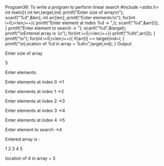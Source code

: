 Program36: To write a program to perform linear search
#include <stdio.h>
int main(){
    int len,target,ind;
    printf("Enter size of array\n");
    scanf("%d",&len);
    int arr[len];
    printf("Enter elements:\n");
    for(int i=0;i<len;i++){
        printf("Enter element at index %d -> ",i);
        scanf("%d",&arr[i]);
    }
    printf("Enter element to search -> ");
    scanf("%d",&target);
    printf("\nEntered array is :\n");
    for(int i=0;i<len;i++){
        printf("%d\t",arr[i]);
    }
    printf("\n");
    for(int i=0;i<len;i++){
        if(arr[i] == target)ind=i;
    }
    printf("\nLocation of %d in array = %d\n",target,ind);
}
Output:

Enter size of array

5

Enter elements:

Enter elements at index 0 ->1

Enter elements at index 1 ->2

Enter elements at index 2 ->3

Enter elements at index 3 ->4

Enter elements at index 4 ->5

Enter element to search ->4

Entered array is :

1 2 3 4 5

location of 4 in array = 3
